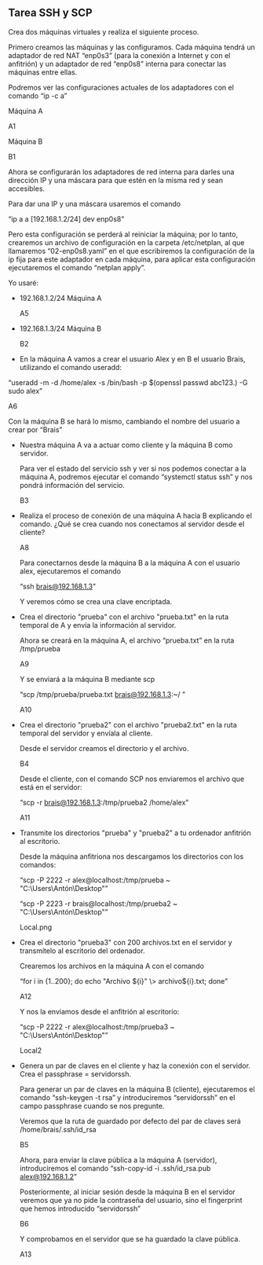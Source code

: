 ## Tarea SSH y SCP

Crea dos máquinas virtuales y realiza el siguiente proceso.

Primero creamos las máquinas y las configuramos. Cada máquina tendrá un adaptador de red NAT “enp0s3” (para la conexión a Internet y con el anfitrión) y un adaptador de red “enp0s8” interna para conectar las máquinas entre ellas.

Podremos ver las configuraciones actuales de los adaptadores con el comando “ip \-c a”

Máquina A

A1

Máquina B

B1

Ahora se configurarán los adaptadores de red interna para darles una dirección IP y una máscara para que estén en la misma red y sean accesibles.

Para dar una IP y una máscara usaremos el comando 

“ip a a \[192.168.1.2/24\] dev enp0s8”

Pero esta configuración se perderá al reiniciar la máquina; por lo tanto, crearemos un archivo de configuración en la carpeta /etc/netplan, al que llamaremos “02-enp0s8.yaml” en el que escribiremos la configuración de la ip fija para este adaptador en cada máquina, para aplicar esta configuración ejecutaremos el comando “netplan apply”.

Yo usaré: 

- 192.168.1.2/24 Máquina A

  A5

- 192.168.1.3/24 Máquina B

  B2

* En la máquina A vamos a crear el usuario Alex y en B el usuario Brais, utilizando el comando useradd:

“useradd \-m \-d /home/alex \-s /bin/bash \-p $(openssl passwd abc123.) \-G sudo alex”

A6

Con la máquina B se hará lo mismo, cambiando el nombre del usuario a crear por “Brais”

* Nuestra máquina A va a actuar como cliente y la máquina B como servidor.

  Para ver el estado del servicio ssh y ver si nos podemos conectar a la máquina A, podremos ejecutar el comando “systemctl status ssh” y nos pondrá información del servicio.

  B3

* Realiza el proceso de conexión de una máquina A hacia B explicando el comando. ¿Qué se crea cuando nos conectamos al servidor desde el cliente?

  A8

  Para conectarnos desde la máquina B a la máquina A con el usuario alex, ejecutaremos el comando

  “ssh brais@192.168.1.3”

  Y veremos cómo se crea una clave encriptada.

* Crea el directorio "prueba" con el archivo "prueba.txt" en la ruta temporal de A y envía la información al servidor.

  Ahora se creará en la máquina A, el archivo “prueba.txt” en la ruta /tmp/prueba

  A9

  Y se enviará a la máquina B mediante scp

  “scp /tmp/prueba/prueba.txt brais@192.168.1.3:\~/ ” 

  A10

* Crea el directorio "prueba2" con el archivo "prueba2.txt" en la ruta temporal del servidor y envíala al cliente.

  Desde el servidor creamos el directorio y el archivo. 

  B4

  Desde el cliente, con el comando SCP nos enviaremos el archivo que está en el servidor:

  “scp \-r brais@192.168.1.3:/tmp/prueba2 /home/alex”

  A11

* Transmite los directorios "prueba" y "prueba2" a tu ordenador anfitrión al escritorio.

  Desde la máquina anfitriona nos descargamos los directorios con los comandos:

  “scp \-P 2222 \-r alex@localhost:/tmp/prueba \~ "C:\\Users\\Antón\\Desktop"”

  “scp \-P 2223 \-r brais@localhost:/tmp/prueba2 \~ "C:\\Users\\Antón\\Desktop"”

  Local.png

* Crea el directorio "prueba3" con 200 archivos.txt en el servidor y transmítelo al escritorio del ordenador.

  Crearemos los archivos en la máquina A con el comando

  “for i in {1..200}; do echo "Archivo ${i}" \> archivo${i}.txt; done”

  A12

  Y nos la enviamos desde el anfitrión al escritorio:

  “scp \-P 2222 \-r alex@localhost:/tmp/prueba3 \~ "C:\\Users\\Antón\\Desktop"”

  Local2

* Genera un par de claves en el cliente y haz la conexión con el servidor. Crea el passphrase \= servidorssh.

  Para generar un par de claves en la máquina B (cliente), ejecutaremos el comando  “ssh-keygen \-t rsa” y introduciremos “servidorssh” en el campo passphrase cuando se nos pregunte.

  Veremos que la ruta de guardado por defecto del par de claves será /home/brais/.ssh/id\_rsa

  B5

  Ahora, para enviar la clave pública a la máquina A (servidor), introduciremos el comando “ssh-copy-id \-i .ssh/id\_rsa.pub alex@192.168.1.2”

  Posteriormente, al iniciar sesión desde la máquina B en el servidor veremos que ya no pide la contraseña del usuario, sino el fingerprint que hemos introducido “servidorssh”

  B6

  Y comprobamos en el servidor que se ha guardado la clave pública.

  A13
